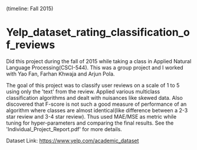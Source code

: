 (timeline: Fall 2015)

# Yelp_dataset_rating_classification_of_reviews

Did this project during the fall of 2015 while taking a class in Applied Natural Language Processing(CSCI-544). 
This was a group project and I worked with Yao Fan, Farhan Khwaja and Arjun Pola.   

The goal of this project was to classify user reviews on a scale of 1 to 5 using only the 'text' from the review.
Applied various multiclass classification algorithms and dealt with nuisances like skewed data. 
Also discovered that F-score is not such a good measure of performance of an algorithm where classes 
are almost identical(like difference between a 2-3 star review and 3-4 star review). Thus used MAE/MSE as 
metric while tuning for hyper-parameters and comparing the final results. 
See the 'Individual_Project_Report.pdf' for more details.  

Dataset Link: https://www.yelp.com/academic_dataset  
